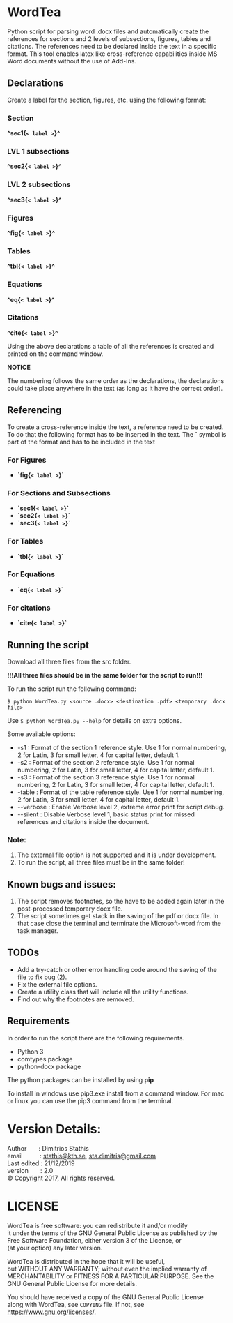# WordTea
Python script for parsing word .docx files and automatically create the references for sections and 2 levels of subsections, figures, tables and citations. The references need to be declared inside the text in a specific format.
This tool enables latex like cross-reference capabilities inside MS Word documents without the use of Add-Ins.

## Declarations
Create a label for the section, figures, etc. using the following format:

### Section
**^sec1{`< label >`}^**

### LVL 1 subsections
**^sec2{`< label >`}^**

### LVL 2 subsections
**^sec3{`< label >`}^**

### Figures
**^fig{`< label >`}^**

### Tables
**^tbl{`< label >`}^**

### Equations
**^eq{`< label >`}^**

### Citations
**^cite{`< label >`}^**

Using the above declarations a table of all the references is created and printed on the command window.


**NOTICE**

The numbering follows the same order as the declarations, the declarations could take place anywhere in the text (as long as it have the correct order).

## Referencing

To create a cross-reference inside the text, a reference need to be created. To do that the following format has to be inserted in the text. The **\`** symbol is part of the format and has to be included in the text

### For Figures
- **\`fig{`< label >`}\`**

### For Sections and Subsections
- **\`sec1{`< label >`}\`**
- **\`sec2{`< label >`}\`**
- **\`sec3{`< label >`}\`**

### For Tables
- **\`tbl{`< label >`}\`**

### For Equations
- **\`eq{`< label >`}\`**

### For citations
- **\`cite{`< label >`}\`**


## Running the script

Download all three files from the src folder.

**!!!All three files should be in the same folder for the script to run!!!**

To run the script run the following command:

`$ python WordTea.py <source .docx> <destination .pdf> <temporary .docx file>`

Use `$ python WordTea.py --help` for details on extra options.

Some available options:
- -s1       : Format of the section 1 reference style. Use 1 for normal numbering, 2 for Latin, 3 for small letter, 4 for capital letter, default 1.
- -s2       : Format of the section 2 reference style. Use 1 for normal numbering, 2 for Latin, 3 for small letter, 4 for capital letter, default 1.
- -s3       : Format of the section 3 reference style. Use 1 for normal numbering, 2 for Latin, 3 for small letter, 4 for capital letter, default 1.
- -table    : Format of the table reference style. Use 1 for normal numbering, 2 for Latin, 3 for small letter, 4 for capital letter, default 1.
- --verbose : Enable Verbose level 2, extreme error print for script debug.
- --silent  : Disable Verbose level 1, basic status print for missed references and citations inside the document.

### Note:
1. The external file option is not supported and it is under development.
2. To run the script, all three files must be in the same folder!

## Known bugs and issues:

1. The script removes footnotes, so the have to be added again later in the post-processed temporary docx file.
2. The script sometimes get stack in the saving of the pdf or docx file. In that case close the terminal and terminate the Microsoft-word from the task manager.

## TODOs
- Add a try-catch or other error handling code around the saving of the file to fix bug (2).
- Fix the external file options.
- Create a utility class that will include all the utility functions.
- Find out why the footnotes are removed.

## Requirements
In order to run the script there are the following requirements.
- Python 3
- comtypes package
- python-docx package

The python packages can be installed by using **pip**

To install in windows use pip3.exe install <package name> from a command window. For mac or linux you can use the pip3 command from the terminal.

# Version Details:
 Author &nbsp;&nbsp;&nbsp;&nbsp;&nbsp; : Dimitrios Stathis </br>
 email &nbsp;&nbsp;&nbsp;&nbsp;&nbsp;&nbsp;&nbsp;&nbsp; : stathis@kth.se, sta.dimitris@gmail.com </br>
 Last edited : 21/12/2019 </br>
 version &nbsp;&nbsp;&nbsp;&nbsp;&nbsp;&nbsp;: 2.0</br>
 &copy; Copyright 2017, All rights reserved.

# LICENSE

WordTea is free software: you can redistribute it and/or modify   
it under the terms of the GNU General Public License as published by
the Free Software Foundation, either version 3 of the License, or   
(at your option) any later version.                                 

WordTea is distributed in the hope that it will be useful,        
but WITHOUT ANY WARRANTY; without even the implied warranty of      
MERCHANTABILITY or FITNESS FOR A PARTICULAR PURPOSE.  See the       
GNU General Public License for more details.                 

You should have received a copy of the GNU General Public License   
along with WordTea, see `COPYING` file.  If not, see <https://www.gnu.org/licenses/>.
